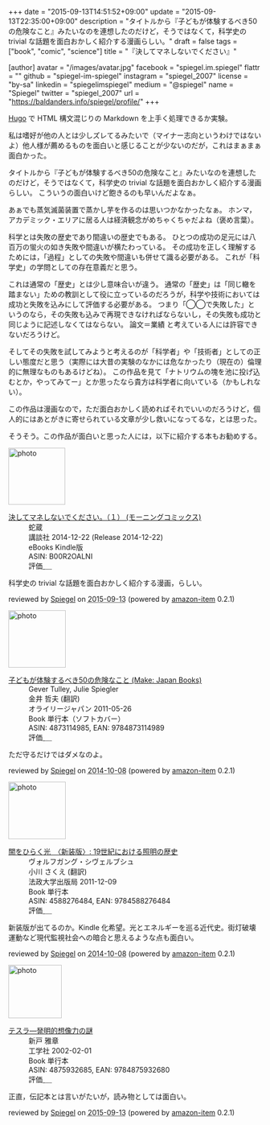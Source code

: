 +++
date = "2015-09-13T14:51:52+09:00"
update = "2015-09-13T22:35:00+09:00"
description = "タイトルから『子どもが体験するべき50の危険なこと』みたいなのを連想したのだけど，そうではなくて，科学史の trivial な話題を面白おかしく紹介する漫画らしい。"
draft = false
tags = ["book", "comic", "science"]
title = "『決してマネしないでください』"

[author]
  avatar = "/images/avatar.jpg"
  facebook = "spiegel.im.spiegel"
  flattr = ""
  github = "spiegel-im-spiegel"
  instagram = "spiegel_2007"
  license = "by-sa"
  linkedin = "spiegelimspiegel"
  medium = "@spiegel"
  name = "Spiegel"
  twitter = "spiegel_2007"
  url = "https://baldanders.info/spiegel/profile/"
+++

[Hugo] で HTML 構文混じりの Markdown を上手く処理できるか実験。

私は嗜好が他の人とは少しズレてるみたいで（マイナー志向というわけではないよ）他人様が薦めるものを面白いと感じることが少ないのだが，これはまぁまぁ面白かった。

タイトルから『子どもが体験するべき50の危険なこと』みたいなのを連想したのだけど，そうではなくて，科学史の trivial な話題を面白おかしく紹介する漫画らしい。
こういうの面白いけど飽きるのも早いんだよなぁ。

あぁでも蒸気滅菌装置で蒸かし芋を作るのは思いつかなかったなぁ。
ホンマ，アカデミック・エリアに居る人は経済観念がめちゃくちゃだよね（褒め言葉）。

科学とは失敗の歴史であり間違いの歴史でもある。
ひとつの成功の足元には八百万の蛍火の如き失敗や間違いが横たわっている。
その成功を正しく理解するためには，「過程」としての失敗や間違いも併せて識る必要がある。
これが「科学史」の学問としての存在意義だと思う。

これは通常の「歴史」とは少し意味合いが違う。
通常の「歴史」は「同じ轍を踏まない」ための教訓として役に立っているのだろうが，科学や技術においては成功と失敗を込みにして評価する必要がある。
つまり「◯◯で失敗した」というのなら，その失敗も込みで再現できなければならないし，その失敗も成功と同じように記述しなくてはならない。
論文＝業績 と考えている人には許容できないだろうけど。

そしてその失敗を試してみようと考えるのが「科学者」や「技術者」としての正しい態度だと思う（実際には大昔の実験のなかには危なかったり（現在の）倫理的に無理なものもあるけどね）。
この作品を見て「ナトリウムの塊を池に投げ込むとか，やってみてー」とか思ったなら貴方は科学者に向いている（かもしれない）。

この作品は漫画なので，ただ面白おかしく読めればそれでいいのだろうけど，個人的にはあとがきに寄せられている文章が少し救いになってるな，とは思った。

そうそう。この作品が面白いと思った人には，以下に紹介する本もお勧めする。

[Hugo]: https://gohugo.io/ "The world’s fastest framework for building websites | Hugo"

<div class="hreview">
  <div class="photo"><a class="item url" href="https://www.amazon.co.jp/%E6%B1%BA%E3%81%97%E3%81%A6%E3%83%9E%E3%83%8D%E3%81%97%E3%81%AA%E3%81%84%E3%81%A7%E3%81%8F%E3%81%A0%E3%81%95%E3%81%84%E3%80%82%EF%BC%88%EF%BC%91%EF%BC%89-%E3%83%A2%E3%83%BC%E3%83%8B%E3%83%B3%E3%82%B0%E3%82%B3%E3%83%9F%E3%83%83%E3%82%AF%E3%82%B9-%E8%9B%87%E8%94%B5-ebook/dp/B00R2OALNI?SubscriptionId=AKIAJYVUJ3DMTLAECTHA&tag=baldandersinf-22&linkCode=xm2&camp=2025&creative=165953&creativeASIN=B00R2OALNI"><img src="https://images-fe.ssl-images-amazon.com/images/I/51bOJrxKkwL._SL160_.jpg" width="113" alt="photo"></a></div>
  <dl class="fn">
    <dt><a href="https://www.amazon.co.jp/%E6%B1%BA%E3%81%97%E3%81%A6%E3%83%9E%E3%83%8D%E3%81%97%E3%81%AA%E3%81%84%E3%81%A7%E3%81%8F%E3%81%A0%E3%81%95%E3%81%84%E3%80%82%EF%BC%88%EF%BC%91%EF%BC%89-%E3%83%A2%E3%83%BC%E3%83%8B%E3%83%B3%E3%82%B0%E3%82%B3%E3%83%9F%E3%83%83%E3%82%AF%E3%82%B9-%E8%9B%87%E8%94%B5-ebook/dp/B00R2OALNI?SubscriptionId=AKIAJYVUJ3DMTLAECTHA&tag=baldandersinf-22&linkCode=xm2&camp=2025&creative=165953&creativeASIN=B00R2OALNI">決してマネしないでください。（１） (モーニングコミックス)</a></dt>
	<dd>蛇蔵</dd>
    <dd>講談社 2014-12-22 (Release 2014-12-22)</dd>
    <dd>eBooks Kindle版</dd>
    <dd>ASIN: B00R2OALNI</dd>
    <dd>評価<abbr class="rating fa-sm" title="3">&nbsp;<i class="fas fa-star"></i>&nbsp;<i class="fas fa-star"></i>&nbsp;<i class="fas fa-star"></i>&nbsp;<i class="far fa-star"></i>&nbsp;<i class="far fa-star"></i></abbr></dd>
  </dl>
  <p class="description">科学史の trivial な話題を面白おかしく紹介する漫画，らしい。</p>
  <p class="powered-by" >reviewed by <a href='#maker' class='reviewer'>Spiegel</a> on <abbr class="dtreviewed" title="2015-09-13">2015-09-13</abbr> (powered by <a href="https://github.com/spiegel-im-spiegel/amazon-item" >amazon-item</a> 0.2.1)</p>
</div>

<div class="hreview">
  <div class="photo"><a class="item url" href="https://www.amazon.co.jp/%E5%AD%90%E3%81%A9%E3%82%82%E3%81%8C%E4%BD%93%E9%A8%93%E3%81%99%E3%82%8B%E3%81%B9%E3%81%8D50%E3%81%AE%E5%8D%B1%E9%99%BA%E3%81%AA%E3%81%93%E3%81%A8-Make-Japan-Gever-Tulley/dp/4873114985?SubscriptionId=AKIAJYVUJ3DMTLAECTHA&tag=baldandersinf-22&linkCode=xm2&camp=2025&creative=165953&creativeASIN=4873114985"><img src="https://images-fe.ssl-images-amazon.com/images/I/512xgQsxaML._SL160_.jpg" width="114" alt="photo"></a></div>
  <dl class="fn">
    <dt><a href="https://www.amazon.co.jp/%E5%AD%90%E3%81%A9%E3%82%82%E3%81%8C%E4%BD%93%E9%A8%93%E3%81%99%E3%82%8B%E3%81%B9%E3%81%8D50%E3%81%AE%E5%8D%B1%E9%99%BA%E3%81%AA%E3%81%93%E3%81%A8-Make-Japan-Gever-Tulley/dp/4873114985?SubscriptionId=AKIAJYVUJ3DMTLAECTHA&tag=baldandersinf-22&linkCode=xm2&camp=2025&creative=165953&creativeASIN=4873114985">子どもが体験するべき50の危険なこと (Make: Japan Books)</a></dt>
	<dd>Gever Tulley, Julie Spiegler</dd>
	<dd>金井 哲夫 (翻訳)</dd>
    <dd>オライリージャパン 2011-05-26</dd>
    <dd>Book 単行本（ソフトカバー）</dd>
    <dd>ASIN: 4873114985, EAN: 9784873114989</dd>
    <dd>評価<abbr class="rating fa-sm" title="4">&nbsp;<i class="fas fa-star"></i>&nbsp;<i class="fas fa-star"></i>&nbsp;<i class="fas fa-star"></i>&nbsp;<i class="fas fa-star"></i>&nbsp;<i class="far fa-star"></i></abbr></dd>
  </dl>
  <p class="description">ただ守るだけではダメなのよ。</p>
  <p class="powered-by" >reviewed by <a href='#maker' class='reviewer'>Spiegel</a> on <abbr class="dtreviewed" title="2014-10-08">2014-10-08</abbr> (powered by <a href="https://github.com/spiegel-im-spiegel/amazon-item" >amazon-item</a> 0.2.1)</p>
</div>

<div class="hreview">
  <div class="photo"><a class="item url" href="https://www.amazon.co.jp/%E9%97%87%E3%82%92%E3%81%B2%E3%82%89%E3%81%8F%E5%85%89-%E3%80%88%E6%96%B0%E8%A3%85%E7%89%88%E3%80%89-19%E4%B8%96%E7%B4%80%E3%81%AB%E3%81%8A%E3%81%91%E3%82%8B%E7%85%A7%E6%98%8E%E3%81%AE%E6%AD%B4%E5%8F%B2-%E3%83%B4%E3%82%A9%E3%83%AB%E3%83%95%E3%82%AC%E3%83%B3%E3%82%B0%E3%83%BB%E3%82%B7%E3%83%B4%E3%82%A7%E3%83%AB%E3%83%96%E3%82%B7%E3%83%A5/dp/4588276484?SubscriptionId=AKIAJYVUJ3DMTLAECTHA&tag=baldandersinf-22&linkCode=xm2&camp=2025&creative=165953&creativeASIN=4588276484"><img src="https://images-fe.ssl-images-amazon.com/images/I/51AkHe%2BwkvL._SL160_.jpg" width="114" alt="photo"></a></div>
  <dl class="fn">
    <dt><a href="https://www.amazon.co.jp/%E9%97%87%E3%82%92%E3%81%B2%E3%82%89%E3%81%8F%E5%85%89-%E3%80%88%E6%96%B0%E8%A3%85%E7%89%88%E3%80%89-19%E4%B8%96%E7%B4%80%E3%81%AB%E3%81%8A%E3%81%91%E3%82%8B%E7%85%A7%E6%98%8E%E3%81%AE%E6%AD%B4%E5%8F%B2-%E3%83%B4%E3%82%A9%E3%83%AB%E3%83%95%E3%82%AC%E3%83%B3%E3%82%B0%E3%83%BB%E3%82%B7%E3%83%B4%E3%82%A7%E3%83%AB%E3%83%96%E3%82%B7%E3%83%A5/dp/4588276484?SubscriptionId=AKIAJYVUJ3DMTLAECTHA&tag=baldandersinf-22&linkCode=xm2&camp=2025&creative=165953&creativeASIN=4588276484">闇をひらく光　〈新装版〉: 19世紀における照明の歴史</a></dt>
	<dd>ヴォルフガング・シヴェルブシュ</dd>
	<dd>小川 さくえ (翻訳)</dd>
    <dd>法政大学出版局 2011-12-09</dd>
    <dd>Book 単行本</dd>
    <dd>ASIN: 4588276484, EAN: 9784588276484</dd>
    <dd>評価<abbr class="rating fa-sm" title="5">&nbsp;<i class="fas fa-star"></i>&nbsp;<i class="fas fa-star"></i>&nbsp;<i class="fas fa-star"></i>&nbsp;<i class="fas fa-star"></i>&nbsp;<i class="fas fa-star"></i></abbr></dd>
  </dl>
  <p class="description">新装版が出てるのか。Kindle 化希望。光とエネルギーを巡る近代史。街灯破壊運動など現代監視社会への暗合と思えるような点も面白い。</p>
  <p class="powered-by" >reviewed by <a href='#maker' class='reviewer'>Spiegel</a> on <abbr class="dtreviewed" title="2014-10-08">2014-10-08</abbr> (powered by <a href="https://github.com/spiegel-im-spiegel/amazon-item" >amazon-item</a> 0.2.1)</p>
</div>

<div class="hreview">
  <div class="photo"><a class="item url" href="https://www.amazon.co.jp/%E3%83%86%E3%82%B9%E3%83%A9%E2%80%95%E7%99%BA%E6%98%8E%E7%9A%84%E6%83%B3%E5%83%8F%E5%8A%9B%E3%81%AE%E8%AC%8E-%E6%96%B0%E6%88%B8-%E9%9B%85%E7%AB%A0/dp/4875932685?SubscriptionId=AKIAJYVUJ3DMTLAECTHA&tag=baldandersinf-22&linkCode=xm2&camp=2025&creative=165953&creativeASIN=4875932685"><img src="https://images-fe.ssl-images-amazon.com/images/I/51V0LihgIKL._SL160_.jpg" width="106" alt="photo"></a></div>
  <dl class="fn">
    <dt><a href="https://www.amazon.co.jp/%E3%83%86%E3%82%B9%E3%83%A9%E2%80%95%E7%99%BA%E6%98%8E%E7%9A%84%E6%83%B3%E5%83%8F%E5%8A%9B%E3%81%AE%E8%AC%8E-%E6%96%B0%E6%88%B8-%E9%9B%85%E7%AB%A0/dp/4875932685?SubscriptionId=AKIAJYVUJ3DMTLAECTHA&tag=baldandersinf-22&linkCode=xm2&camp=2025&creative=165953&creativeASIN=4875932685">テスラ―発明的想像力の謎</a></dt>
	<dd>新戸 雅章</dd>
    <dd>工学社 2002-02-01</dd>
    <dd>Book 単行本</dd>
    <dd>ASIN: 4875932685, EAN: 9784875932680</dd>
    <dd>評価<abbr class="rating fa-sm" title="5">&nbsp;<i class="fas fa-star"></i>&nbsp;<i class="fas fa-star"></i>&nbsp;<i class="fas fa-star"></i>&nbsp;<i class="fas fa-star"></i>&nbsp;<i class="fas fa-star"></i></abbr></dd>
  </dl>
  <p class="description">正直，伝記本とは言いがたいが，読み物としては面白い。</p>
  <p class="powered-by" >reviewed by <a href='#maker' class='reviewer'>Spiegel</a> on <abbr class="dtreviewed" title="2015-09-13">2015-09-13</abbr> (powered by <a href="https://github.com/spiegel-im-spiegel/amazon-item" >amazon-item</a> 0.2.1)</p>
</div>
